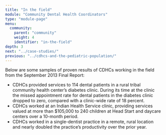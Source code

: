 ```yaml
---
title: "In the field"
module: "Community Dental Health Coordinators"
type: "module-page"
menu:
  community:
    parent: "community"
    weight: 4
    identifier: "in-the-field"
depth: 3
next: "../case-studies/"
previous: "../cdhcs-and-the-pediatric-population/"
---
```

<div class="pageblock"><p>Below are some samples of proven results of CDHCs working in the field from the September 2013 Final Report:</p>
<ul>
<li>CDHCs provided services to 114 dental patients in a rural tribal community health center’s diabetes clinic. During its time at the clinic the missed appointment rate for dental patients in the diabetes clinic dropped to zero, compared with a clinic-wide rate of 18 percent.</li>
<li>CDHCs worked at an Indian Health Service clinic, providing services valued at more than $105,000 to 240 children at Head Start and daycare centers over a 10-month period.</li>
<li>CDHCs worked in a single-dentist practice in a remote, rural location and nearly doubled the practice’s productivity over the prior year.</li>
</ul>
</div>